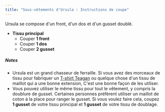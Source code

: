 ```yaml
---
title: "Sous-vêtements d'Ursula : Instructions de coupe"
---
```


Ursula se compose d'un front, d'un dos et d'un gusset doublé.

- **Tissu principal**
  - Couper **1 front**
  - Couper **1 dos**
  - Couper **2 gusset**

<Note>

##### Notes

- Ursula est un grand chasseur de ferraille. Si vous avez des morceaux de tissu pour fabriquer un [T-shirt Teagan](/designs/teagan/) ou quelque chose d'un tissu de maillot qui a une bonne extension, C'est une bonne façon de les utiliser.
- Vous pouvez utiliser le même tissu pour tout le vêtement, y compris la doublure de gusset. Certaines personnes préfèrent utiliser un maillot de coton à la place pour ranger le gusset. Si vous voulez faire cela, coupez **1 gusset** de votre tissu principal et **1 gusset** de votre tissu de doublage.

</Note>

